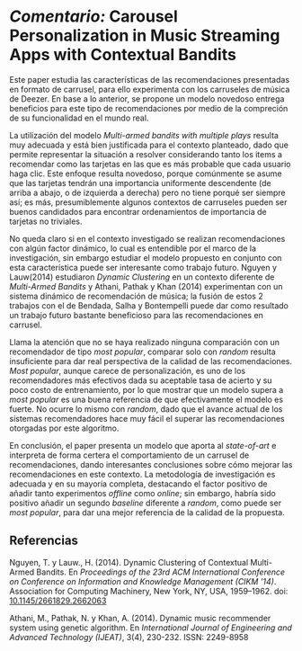 # _Comentario:_ Carousel Personalization in Music Streaming Apps with Contextual Bandits

Este paper estudia las características de las recomendaciones presentadas en formato de carrusel, para ello experimenta con los carruseles de música de Deezer. En base a lo anterior, se propone un modelo novedoso entrega beneficios para este tipo de recomendaciones por medio de la compreción de su funcionalidad en el mundo real.

La utilización del modelo _Multi-armed bandits with multiple plays_ resulta muy adecuada y está bien justificada para el contexto planteado, dado que permite representar la situación a resolver considerando tanto los items a recomendar como las tarjetas en las que es más probable que cada usuario haga clic. Este enfoque resulta novedoso, porque comúnmente se asume que las tarjetas tendrán una importancia uniformente descendente (de arriba a abajo, o de izquierda a derecha) pero no tiene porqué ser siempre así; es más, presumiblemente algunos contextos de carruseles pueden ser buenos candidados para encontrar ordenamientos de importancia de tarjetas no triviales.

No queda claro si en el contexto investigado se realizan recomendaciones con algún factor dinámico, lo cual es entendible por el marco de la investigación, sin embargo estudiar el modelo propuesto en conjunto con esta característica puede ser interesante como trabajo futuro. Nguyen y Lauw(2014) estudiaron _Dynamic Clustering_ en un contexto diferente de _Multi-Armed Bandits_ y Athani, Pathak y Khan (2014) experimentan con un sistema dinámico de recomendación de música; la fusión de estos 2 trabajos con el de Bendada, Salha y Bontempelli puede dar como resultado un trabajo futuro bastante beneficioso para las recomendaciones en carrusel.

Llama la atención que no se haya realizado ninguna comparación con un recomendador de tipo _most popular_, comparar solo con _random_ resulta insuficiente para dar real perspectiva de la calidad de las recomendaciones. _Most popular_, aunque carece de personalización, es uno de los recomendadores más efectivos dada su aceptable tasa de acierto y su poco costo de entrenamiento, por lo que mostrar que un modelo supera a _most popular_ es una buena referencia de que efectivamente el modelo es fuerte. No ocurre lo mismo con _random_, dado que el avance actual de los sistemas recomendadores hace muy fácil el superar las recomendaciones otorgadas por este algoritmo.

En conclusión, el paper presenta un modelo que aporta al _state-of-art_ e interpreta de forma certera el comportamiento de un carrusel de recomendaciones, dando interesantes conclusiones sobre cómo mejorar las recomendaciones en este contexto. La metodología de investigación es adecuada y en su mayoría completa, destacando el factor positivo de añadir tanto experimentos _offline_ como _online_; sin embargo, habría sido positivo añadir un segundo _baseline_ diferente a _random_, como puede ser _most popular_, para dar una mejor referencia de la calidad de la propuesta.

## Referencias

Nguyen, T. y Lauw., H. (2014). Dynamic Clustering of Contextual Multi-Armed Bandits. En _Proceedings of the 23rd ACM International Conference on Conference on Information and Knowledge Management (CIKM '14)_. Association for Computing Machinery, New York, NY, USA, 1959–1962. doi: [10.1145/2661829.2662063](https://doi.org/10.1145/2661829.2662063)

Athani, M., Pathak, N. y Khan, A. (2014). Dynamic music recommender system using genetic algorithm. En _International Journal of Engineering and Advanced Technology (IJEAT)_, 3(4), 230-232. ISSN: 2249-8958